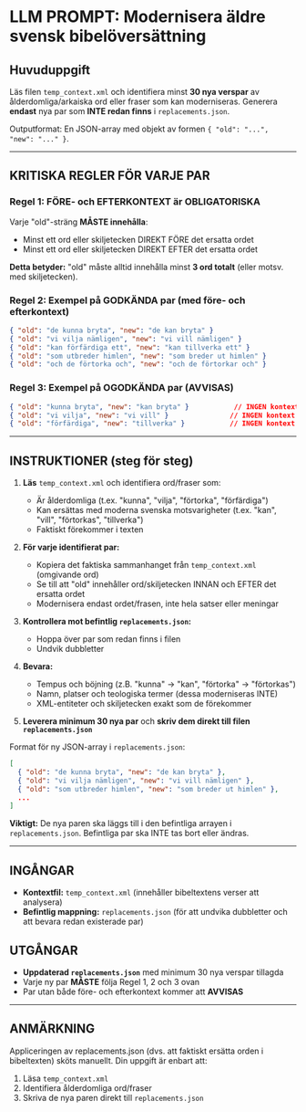 # LLM PROMPT: Modernisera äldre svensk bibelöversättning

## Huvuduppgift

Läs filen `temp_context.xml` och identifiera minst **30 nya verspar** av ålderdomliga/arkaiska ord eller fraser som kan moderniseras. Generera **endast** nya par som **INTE redan finns** i `replacements.json`.

Outputformat: En JSON-array med objekt av formen `{ "old": "...", "new": "..." }`.

---

## KRITISKA REGLER FÖR VARJE PAR

### Regel 1: FÖRE- och EFTERKONTEXT är OBLIGATORISKA
Varje "old"-sträng **MÅSTE innehålla**:
- Minst ett ord eller skiljetecken DIREKT FÖRE det ersatta ordet
- Minst ett ord eller skiljetecken DIREKT EFTER det ersatta ordet

**Detta betyder:** "old" måste alltid innehålla minst **3 ord totalt** (eller motsv. med skiljetecken).

### Regel 2: Exempel på GODKÄNDA par (med före- och efterkontext)
```json
{ "old": "de kunna bryta", "new": "de kan bryta" }
{ "old": "vi vilja nämligen", "new": "vi vill nämligen" }
{ "old": "kan förfärdiga ett", "new": "kan tillverka ett" }
{ "old": "som utbreder himlen", "new": "som breder ut himlen" }
{ "old": "och de förtorka och", "new": "och de förtorkar och" }
```

### Regel 3: Exempel på OGODKÄNDA par (AVVISAS)
```json
{ "old": "kunna bryta", "new": "kan bryta" }           // INGEN kontext före
{ "old": "vi vilja", "new": "vi vill" }               // INGEN kontext efter
{ "old": "förfärdiga", "new": "tillverka" }           // INGEN kontext före eller efter
```

---

## INSTRUKTIONER (steg för steg)

1. **Läs** `temp_context.xml` och identifiera ord/fraser som:
   - Är ålderdomliga (t.ex. "kunna", "vilja", "förtorka", "förfärdiga")
   - Kan ersättas med moderna svenska motsvarigheter (t.ex. "kan", "vill", "förtorkas", "tillverka")
   - Faktiskt förekommer i texten

2. **För varje identifierat par:**
   - Kopiera det faktiska sammanhanget från `temp_context.xml` (omgivande ord)
   - Se till att "old" innehåller ord/skiljetecken INNAN och EFTER det ersatta ordet
   - Modernisera endast ordet/frasen, inte hela satser eller meningar

3. **Kontrollera mot befintlig `replacements.json`:**
   - Hoppa över par som redan finns i filen
   - Undvik dubbletter

4. **Bevara:**
   - Tempus och böjning (z.B. "kunna" → "kan", "förtorka" → "förtorkas")
   - Namn, platser och teologiska termer (dessa moderniseras INTE)
   - XML-entiteter och skiljetecken exakt som de förekommer

5. **Leverera minimum 30 nya par** och **skriv dem direkt till filen `replacements.json`**

Format för ny JSON-array i `replacements.json`:

```json
[
  { "old": "de kunna bryta", "new": "de kan bryta" },
  { "old": "vi vilja nämligen", "new": "vi vill nämligen" },
  { "old": "som utbreder himlen", "new": "som breder ut himlen" },
  ...
]
```

**Viktigt:** De nya paren ska läggs till i den befintliga arrayen i `replacements.json`. Befintliga par ska INTE tas bort eller ändras.

---

## INGÅNGAR

- **Kontextfil:** `temp_context.xml` (innehåller bibeltextens verser att analysera)
- **Befintlig mappning:** `replacements.json` (för att undvika dubbletter och att bevara redan existerade par)

## UTGÅNGAR

- **Uppdaterad `replacements.json`** med minimum 30 nya verspar tillagda
- Varje ny par **MÅSTE** följa Regel 1, 2 och 3 ovan
- Par utan både före- och efterkontext kommer att **AVVISAS**

---

## ANMÄRKNING

Appliceringen av replacements.json (dvs. att faktiskt ersätta orden i bibeltexten) sköts manuellt. Din uppgift är enbart att:
1. Läsa `temp_context.xml`
2. Identifiera ålderdomliga ord/fraser
3. Skriva de nya paren direkt till `replacements.json`